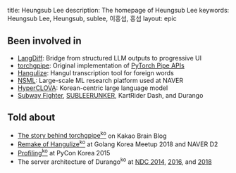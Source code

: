 title: Heungsub Lee
description: The homepage of Heungsub Lee
keywords: Heungsub Lee, Heungsub, sublee, 이흥섭, 흥섭
layout: epic

Been involved in
----------------

- [LangDiff][]: Bridge from structured LLM outputs to progressive UI
- [torchgpipe][]: Original implementation of [PyTorch Pipe APIs][pytorch-pipe]
- [Hangulize][]: Hangul transcription tool for foreign words
- [NSML][]: Large-scale ML research platform used at NAVER
- [HyperCLOVA][]: Korean-centric large language model
- [Subway Fighter][], [SUBLEERUNKER][], KartRider Dash, and Durango

[langdiff]:       https://github.com/globalaiplatform/langdiff
[nsml]:           https://arxiv.org/abs/1712.05902
[hyperclova]:     https://clova.ai/hyperclova
[torchgpipe]:     https://torchgpipe.readthedocs.io/
[pytorch-pipe]:   https://pytorch.org/docs/2.0/pipeline.html
[hangulize]:      https://hangulize.org/
[subway fighter]: https://yeonghoey.itch.io/subway-fighter
[subleerunker]:   /runker/

Told about
----------

- [The story behind torchgpipe<sup>ko</sup>][torchgpipe-blog] on Kakao Brain Blog
- [Remake of Hangulize<sup>ko</sup>][gokr1808] at Golang Korea Meetup 2018 and NAVER D2
- [Profiling<sup>ko</sup>][pycon15] at PyCon Korea 2015
- The server architecture of Durango<sup>ko</sup> at [NDC 2014][ndc14], [2016][ndc16], and [2018][ndc18]

[torchgpipe-blog]: https://web.archive.org/web/20211020112459/https://kakaobrain.com/blog/66
[gokr1808]: https://subl.ee/~gokr1808
[pycon15]:  https://subl.ee/~pycon15

[ndc14]: https://subl.ee/~ndc14
[ndc16]: https://subl.ee/~ndc16
[ndc18]: https://subl.ee/~ndc18
